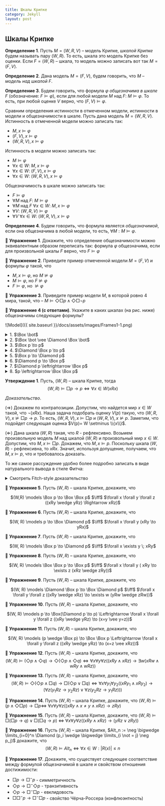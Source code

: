 ```yaml
---
title: Шкалы Крипке
category: Jekyll
layout: post
---
```


## Шкалы Крипке
    
**Определение 1**. Пусть $M = (W, R, V)$ – модель Крипке, *шкалой Крипке* будем называть  пару $(W, R)$.
То есть, шкала это модель Крипке без оценки. Если $F = (W, R)$ – шкала, то модель можно записать вот так $M = (F, V)$.

**Определение 2**. Дана модель $M = (F, V)$, будем говорить, что $M$ – *модель над шкалой* $F$.

**Определение 3**. Будем говорить, что формула $\varphi$ *общезначима в шкале* $F$ (обозначение: $F \models \varphi$), если для любой модели $M$ над $F$: $M \models \varphi$. То есть, при любой оценке $V$ верно, что $(F, V) \models \varphi$.  

Сравним определения истинности в отмеченном модели, истинности в модели и общезначимости в шкале. Пусть дана модель $M = (W, R, V)$. Истинность в отмеченной модели можно записать так:  
- $M, x \models \varphi$
- $(F, V), x \models \varphi$
- $(W, R, V), x \models \varphi$
	
Истинность в модели можно записать так:
- $M \models \varphi$
- $\forall x \in W$: $M, x \models \varphi$
- $\forall x \in W$: $(F, V), x \models \varphi$
- $\forall x \in W$: $(W, R, V), x \models \varphi$

Общезначимость в шкале можно записать так:
- $F \models \varphi$
- $\forall M$ над $F$: $M \models \varphi$
- $\forall M$ над $F$ $\forall x \in W$: $M, x \models \varphi$
- $\forall V$: $(W, R, V) \models \varphi$
- $\forall V$ $\forall x \in W$: $(W, R, V), x \models \varphi$ 	

**Определение 4**. Будем говорить, что формула является *общезначимой*, если она общезначима в любой модели, то есть, $\forall M: M \models \varphi$. 

:blue_book: **Упражнение 1**. Докажите, что определение общезначимости можно эквивалентным образом переписать так: формула $\varphi$ общезначима, если для произвольной шкалы $F$ верно, что $F \models \varphi$ 	

:blue_book: **Упражнение 2**. Приведите пример отмеченной модели $M = (F, V)$ и формулы $\varphi$ такой, что
- $M, x \models \varphi$, но  $M \not \models \varphi$
- $M \models \varphi$, но $F \not \models \varphi$
- $F \models \varphi$, но $\not \models \varphi$

:blue_book: **Упражнение 3**. Приведите пример модели $M$, в которой ровно 4 мира, такой, что 
– $M \models \Diamond \Box p \wedge  \Diamond \Box \neg p$

:green_book: **Упражнение 4 (с ответами)**. Укажите в каких шкалах (на рис. ниже) общезначимы следующие формулы?

![Model]({{ site.baseurl }}/docs/assets/images/Frames1-1.png)



<details><summary>  1. $\Box \bot$  </summary>

	$$F_1$$
	
Формула говорит, что мир тупиковый. 
</details>



<details><summary>  2. $\Box \bot \vee \Diamond \Box \bot$  </summary>
	
$$F_1, F_3, F_5$$ 

Формула говорит, что мир тупиковый или в шаге от тупикового. 
</details>

<details><summary> 3. $\Box p \to p$  </summary>

$$F_2, F_6, F_9$$

Формула гвоорит, что все стрелки рефлексивные.
</details>

<details><summary> 4. $\Diamond \Box p \to p$ </summary>

$$F_1, F_2, F_7, F_8, F_9$$

Формула говорит, что все стрелки симметричные. 
</details>

<details><summary> 5. $\Box p \to \Diamond p$ </summary>

$$F_2, F_4, F_6, F_7, F_8, F_9$$

Формула говорит, что из каждого миру исходит стрелка (не бывает тупиковых миров).
</details>

<details><summary> 6. $\Diamond p \to \Box p$ </summary>

$$F_1, F_2, F_3, F_4, F_7$$

Формула говорит, что если стрелка есть, то ровно одна.
</details>

<details><summary> 7. $\Diamond p \leftrightarrow \Box p$ </summary>

$$F_2, F_4, F_7$$

 Формула говорит, что из каждого мира исходит ровно одна стрелка.
</details>

<details><summary> 8. $p \leftrightarrow \Box \Box p$ </summary>

$$F_2, F_7$$

Формула говорит, что любые два шага приводят в исходный мир.
</details>

**Утверждение 1**. Пусть, $(W,R)$ – шкала Крипке, тогда
$$(W,R) \models \Box p \to p \iff \forall x \in W (xRx)$$		

*Доказательство*. 

($\Rightarrow$) Докажем по контрапозиции. Допустим, что найдется мир $x \in W$ такой, что $\neg (xRx)$. Наша задача подобрать оценку $V(p)$ такую, что   $(W,R,V), x \not \models \Box p \to p$. То есть, $(W,R,V), x \models \Box p$  и $(W,R,V), x \not \models  p$. Заметим, что подойдет следующая оценка $V(p)= W \setminus \\{x\\}$.

($\Leftarrow$) Дана шкала $(W,R)$ такая, что $R$ - рефлексивно. Возьмем произвольную модель $M$ над шкалой $(W, R)$ и произвольный мир $x \in W$. Допустим, что $M, x \models \Box p$. Докажем, что $M, x \models p$. Поскольку шкала $(W,R)$ - рефлексивна, то $xRx$. Значит, используя допущение, получаем, что $M, x \models p$, что и требовалось доказать. 

То же самое рассуждение удобно более подробно записать в виде натурального вывода в стиле Фитча:

<details><summary> Смотреть Fitch-style доказательство </summary>

<img src="/logic-course/docs/assets/images/proof.png" alt="Proof">

</details>


:blue_book: **Упражнение 5**. Пусть $(W,R)$ – шкала Крипке, докажите, что 
<p style="text-align:center"> $(W,R) \models \Box p \to \Box \Box p$ $\iff$ $\forall x \forall y \forall z ((xRy \wedge yRz) \Rightarrow xRz)$ 
</p>

:blue_book: **Упражнение 6**.  Пусть $(W,R)$ – шкала Крипке, докажите, что 
<p style="text-align:center"> 
$(W, R) \models p \to \Box \Diamond p$ $\iff$ $\forall x \forall y (xRy \to yRx)$
</p>

:blue_book: **Упражнение 7**.  Пусть $(W,R)$ – шкала Крипке, докажите, что 
<p style="text-align:center"> 
$(W, R) \models \Box p \to \Diamond p$ $\iff$ $\forall x \exists y \; xRy$
</p>

:blue_book: **Упражнение 8**.  Пусть $(W,R)$ – шкала Крипке, докажите, что 
<p style="text-align:center"> 
$(W, R) \models \Box \Box p \to \Box p$ $\iff$ $\forall x \forall y ( xRy \to \exists z (xRz  \wedge zRy))$
</p>

:blue_book: **Упражнение 9**.  Пусть $(W,R)$ – шкала Крипке, докажите, что 
<p style="text-align:center"> 
$(W, R) \models \Diamond \Box p \to \Box \Diamond p$ $\iff$ $\forall x \forall y \forall z ((xRy \wedge xRz) \to \exists w (yRw \wedge zRw))$
</p>

:blue_book: **Упражнение 10**. Пусть $(W,R)$ – шкала Крипке, докажите, что 
<p style="text-align:center"> 
$(W, R) \models p \to \Box(\Diamond p \to p) \Leftrightarrow \forall x \forall y \forall z ((xRy \wedge yRz) \to (x=y \vee y=z))$
</p>

:blue_book: **Упражнение 11**. Пусть $(W,R)$ – шкала Крипке, докажите, что 
<p style="text-align:center"> 
$(W, R) \models (p \wedge \Box p) \to \Box \Box p \Leftrightarrow \forall x \forall y \forall z ((xRy \wedge yRz) \to (x=z \vee xRz))$
</p>

:blue_book: **Упражнение 12**. Пусть $(W,R)$ – шкала Крипке, докажите, что 
$$(W, R) \models (\Diamond p \wedge \Diamond q) \to \Diamond (\Diamond p \wedge \Diamond q) \Leftrightarrow \forall x \forall y \forall z( (xRy \wedge xRz) \to \exists w (xRw \wedge wRy \wedge wRz))$$

:blue_book: **Упражнение 13**. Пусть $(W,R)$ – шкала Крипке, докажите, что 
$$(W, R) \models \Diamond (\Diamond p \wedge \Box q) \to \Box (\Diamond p \vee \Box q) \Leftrightarrow \forall x \forall y_1 \forall y_2 ( (xRy_1 \wedge xRy_2) \to ( \forall z( y_1Rz \to y_2Rz) \vee \forall z( y_2Rz \to y_1Rz) ))$$

:blue_book: **Упражнение 14**. Пусть $(W,R)$ – шкала Крипке, докажите, что 
$(W, R) \models (p \wedge \Diamond \Box p) \to \Box p \Leftrightarrow$  $\forall x \forall y \forall z( (xRy \wedge x \not =y \wedge xRz) \to zRy)$

:blue_book: **Упражнение 15**. Пусть $(W,R)$ – шкала Крипке, докажите, что 
$(W, R) \models \Box (\Box p \to q) \vee \Box  (\Box q \to p)$ ⇔ $\forall x \forall y \forall z ( (xRy \wedge xRz) \to (yRz \vee zRy))$

:blue_book: **Упражнение 16**. Пусть $(W,R)$ – шкала Крипке, $Alt_n := \neg \bigwedge \limits_{i=0}^n  \Diamond (p_i \wedge \bigwedge \limits_{i \not = j} \neg p_j)$ докажите, что 
$$(W, R) \models Alt_n \Leftrightarrow  \forall x \in W: |R(x)| \leq n$$ 

:blue_book: **Упражнение 17**. Докажите, что существует следующее соответствие между формулой общезначимой в шкале и свойством отношения достижимости:

- $\Box p \to \Box^- p$ - симметричность
- $\Diamond p \to \Box^- \Diamond p$ - транзитивность
- $\Diamond p \to \Box^- \Box p$ - евклидовость
- $\Box \Box^- p \to \Box^- \Box p$ - свойство Чёрча-Россера (конфлюэнтность)
  

